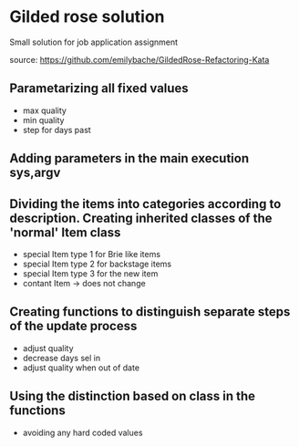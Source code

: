# Gilded rose solution

Small solution for job application assignment 

source: <https://github.com/emilybache/GildedRose-Refactoring-Kata>


## Parametarizing all fixed values
 - max quality
 - min quality
 - step for days past
 
 ## Adding parameters in the main execution sys,argv
 
 ## Dividing the items into categories according to description. Creating inherited classes of the 'normal' Item class
 - special Item type 1 for Brie like items 
 - special Item type 2 for backstage items
 - special Item type 3 for the new item
 - contant Item -> does not change 
 
 
 ## Creating functions to distinguish separate steps of the update process
 - adjust quality
 - decrease days sel in
 - adjust quality when out of date

## Using the distinction based on class in the functions
 - avoiding any hard coded values 
